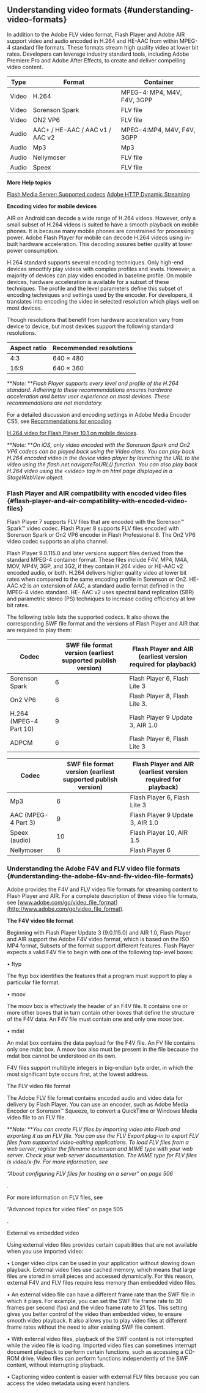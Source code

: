 ## Understanding video formats {#understanding-video-formats}

In addition to the Adobe FLV video format, Flash Player and Adobe AIR support video and audio encoded in H.264 and HE-AAC from within MPEG-4 standard file formats. These formats stream high quality video at lower bit rates. Developers can leverage industry standard tools, including Adobe Premiere Pro and Adobe After Effects, to create and deliver compelling video content.

| **Type** | **Format** | **Container** |
| --- | --- | --- |
| Video | H.264 | MPEG-4: MP4, M4V, F4V, 3GPP |
| Video | Sorenson Spark | FLV file |
| Video | ON2 VP6 | FLV file |
| Audio | AAC+ / HE-AAC / AAC v1 / AAC v2 | MPEG-4:MP4, M4V, F4V, 3GPP |
| Audio | Mp3 | Mp3 |
| Audio | Nellymoser | FLV file |
| Audio | Speex | FLV file |

**More Help topics**

[Flash Media Server: Supported codecs](http://help.adobe.com/en_US/FlashMediaServer/3.5_TechOverview/WS5b3ccc516d4fbf351e63e3d119ed944a1a-7ffa.html#WS5b3ccc516d4fbf351e63e3d119ed944a1a-7fe7) [Adobe HTTP Dynamic Streaming](http://help.adobe.com/en_US/HTTPStreaming/1.0/Using/index.html)

**Encoding video for mobile devices**

AIR on Android can decode a wide range of H.264 videos. However, only a small subset of H.264 videos is suited to have a smooth playback on mobile phones. It is because many mobile phones are constrained for processing power. Adobe Flash Player for mobile can decode H.264 videos using in-built hardware acceleration. This decoding assures better quality at lower power consumption.

H.264 standard supports several encoding techniques. Only high-end devices smoothly play videos with complex profiles and levels. However, a majority of devices can play video encoded in baseline profile. On mobile devices, hardware acceleration is available for a subset of these techniques. The profile and the level parameters define this subset of encoding techniques and settings used by the encoder. For developers, it translates into encoding the video in selected resolution which plays well on most devices.

Though resolutions that benefit from hardware acceleration vary from device to device, but most devices support the following standard resolutions.

| **Aspect ratio** | **Recommended resolutions** |
| --- | --- |
| 4:3 | 640 × 480 | 512 × 384 | 480 × 360 |
| 16:9 | 640 × 360 | 512 x 288 | 480 × 272 |

**_Note:_ **_Flash Player supports every level and profile of the H.264 standard. Adhering to these recommendations ensures hardware acceleration and better user experience on most devices. These recommendations are not mandatory._

For a detailed discussion and encoding settings in Adobe Media Encoder CS5, see [Recommendations for encoding](http://www.adobe.com/devnet/devices/articles/mobile_video_encoding.html)

[H.264 video for Flash Player 10.1 on mobile devices](http://www.adobe.com/devnet/devices/articles/mobile_video_encoding.html).

**_Note:_ **_On iOS, only video encoded with the Sorenson Spark and On2 VP6 codecs can be played back using the Video class. You can play back H.264 encoded video in the device video player by launching the URL to the video using the flash.net.navigateToURL() function. You can also play back H.264 video using the &lt;video&gt; tag in an html page displayed in a StageWebView object._

### Flash Player and AIR compatibility with encoded video files {#flash-player-and-air-compatibility-with-encoded-video-files}

Flash Player 7 supports FLV files that are encoded with the Sorenson™ Spark™ video codec. Flash Player 8 supports FLV files encoded with Sorenson Spark or On2 VP6 encoder in Flash Professional 8\. The On2 VP6 video codec supports an alpha channel.

Flash Player 9.0.115.0 and later versions support files derived from the standard MPEG-4 container format. These files include F4V, MP4, M4A, MOV, MP4V, 3GP, and 3G2, if they contain H.264 video or HE-AAC v2 encoded audio, or both. H.264 delivers higher quality video at lower bit rates when compared to the same encoding profile in Sorenson or On2\. HE-AAC v2 is an extension of AAC, a standard audio format defined in the MPEG-4 video standard. HE- AAC v2 uses spectral band replication (SBR) and parametric stereo (PS) techniques to increase coding efficiency at low bit rates.

The following table lists the supported codecs. It also shows the corresponding SWF file format and the versions of Flash Player and AIR that are required to play them:

| **Codec** | **SWF file format version (earliest supported publish version)** | **Flash Player and AIR (earliest version required for playback)** |
| --- | --- | --- |
| Sorenson Spark | 6 | Flash Player 6, Flash Lite 3 |
| On2 VP6 | 6 | Flash Player 8, Flash Lite 3. |
| H.264 (MPEG-4 Part 10) | 9 | Flash Player 9 Update 3, AIR 1.0 |
| ADPCM | 6 | Flash Player 6, Flash Lite 3 |

| **Codec** | **SWF file format version (earliest supported publish version)** | **Flash Player and AIR (earliest version required for playback)** |
| --- | --- | --- |
| Mp3 | 6 | Flash Player 6, Flash Lite 3 |
| AAC (MPEG-4 Part 3) | 9 | Flash Player 9 Update 3, AIR 1.0 |
| Speex (audio) | 10 | Flash Player 10, AIR 1.5 |
| Nellymoser | 6 | Flash Player 6 |

### Understanding the Adobe F4V and FLV video file formats {#understanding-the-adobe-f4v-and-flv-video-file-formats}

Adobe provides the F4V and FLV video file formats for streaming content to Flash Player and AIR. For a complete description of these video file formats, see [www.adobe.com/go/video_file_format](http://www.adobe.com/go/video_file_format).

**The F4V video file format**

Beginning with Flash Player Update 3 (9.0.115.0) and AIR 1.0, Flash Player and AIR support the Adobe F4V video format, which is based on the ISO MP4 format, Subsets of the format support different features. Flash Player expects a valid F4V file to begin with one of the following top-level boxes:

• ftyp

The ftyp box identifies the features that a program must support to play a particular file format.

• moov

The moov box is effectively the header of an F4V file. It contains one or more other boxes that in turn contain other boxes that define the structure of the F4V data. An F4V file must contain one and only one moov box.

• mdat

An mdat box contains the data payload for the F4V file. An FV file contains only one mdat box. A moov box also must be present in the file because the mdat box cannot be understood on its own.

F4V files support multibyte integers in big-endian byte order, in which the most significant byte occurs first, at the lowest address.

The FLV video file format

The Adobe FLV file format contains encoded audio and video data for delivery by Flash Player. You can use an encoder, such as Adobe Media Encoder or Sorenson™ Squeeze, to convert a QuickTime or Windows Media video file to an FLV file.

**_Note:_ **_You can create FLV files by importing video into Flash and exporting it as an FLV file. You can use the FLV Export plug-in to export FLV files from supported video-editing applications. To load FLV files from a web server, register the filename extension and MIME type with your web server. Check your web server documentation. The MIME type for FLV files is video/x-flv. For more information, see_

_“About configuring FLV files for hosting on a server” on page 506_

_._

For more information on FLV files, see

“Advanced topics for video files” on page 505

.

External vs embedded video

Using external video files provides certain capabilities that are not available when you use imported video:

• Longer video clips can be used in your application without slowing down playback. External video files use cached memory, which means that large files are stored in small pieces and accessed dynamically. For this reason, external F4V and FLV files require less memory than embedded video files.

• An external video file can have a different frame rate than the SWF file in which it plays. For example, you can set the SWF file frame rate to 30 frames per second (fps) and the video frame rate to 21 fps. This setting gives you better control of the video than embedded video, to ensure smooth video playback. It also allows you to play video files at different frame rates without the need to alter existing SWF file content.

• With external video files, playback of the SWF content is not interrupted while the video file is loading. Imported video files can sometimes interrupt document playback to perform certain functions, such as accessing a CD-ROM drive. Video files can perform functions independently of the SWF content, without interrupting playback.

• Captioning video content is easier with external FLV files because you can access the video metadata using event handlers.